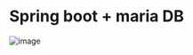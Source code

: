 # Spring boot + maria DB

![image](https://user-images.githubusercontent.com/61797683/108792668-27b34800-75c5-11eb-8fe9-ab42f1c0b2f7.png)
